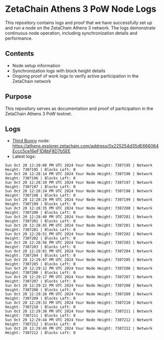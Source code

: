 # ZetaChain Athens 3 PoW Node Logs
This repository contains logs and proof that we have successfully set up and run a node on the ZetaChain Athens 3 network. The logs demonstrate continuous node operation, including synchronization details and performance.

## Contents
- Node setup information
- Synchronization logs with block height details
- Ongoing proof of work logs to verify active participation in the ZetaChain network

## Purpose
This repository serves as documentation and proof of participation in the ZetaChain Athens 3 PoW testnet.

## Logs

- [Third Bunny](https://thirdbunny.xyz/) node: https://athens.explorer.zetachain.com/address/0x225254d35dE666064Eccc5ce16eF1D8bF8D7b5EE
- Latest logs:
```
Sun Oct 20 12:28:08 PM UTC 2024 Your Node Height: 7307195 | Network Height: 7307195 | Blocks Left: 0
Sun Oct 20 12:28:14 PM UTC 2024 Your Node Height: 7307196 | Network Height: 7307196 | Blocks Left: 0
Sun Oct 20 12:28:19 PM UTC 2024 Your Node Height: 7307197 | Network Height: 7307197 | Blocks Left: 0
Sun Oct 20 12:28:24 PM UTC 2024 Your Node Height: 7307198 | Network Height: 7307198 | Blocks Left: 0
Sun Oct 20 12:28:29 PM UTC 2024 Your Node Height: 7307199 | Network Height: 7307199 | Blocks Left: 0
Sun Oct 20 12:28:35 PM UTC 2024 Your Node Height: 7307200 | Network Height: 7307200 | Blocks Left: 0
Sun Oct 20 12:28:40 PM UTC 2024 Your Node Height: 7307201 | Network Height: 7307201 | Blocks Left: 0
Sun Oct 20 12:28:45 PM UTC 2024 Your Node Height: 7307201 | Network Height: 7307201 | Blocks Left: 0
Sun Oct 20 12:28:51 PM UTC 2024 Your Node Height: 7307202 | Network Height: 7307202 | Blocks Left: 0
Sun Oct 20 12:28:56 PM UTC 2024 Your Node Height: 7307203 | Network Height: 7307203 | Blocks Left: 0
Sun Oct 20 12:29:01 PM UTC 2024 Your Node Height: 7307204 | Network Height: 7307204 | Blocks Left: 0
Sun Oct 20 12:29:07 PM UTC 2024 Your Node Height: 7307205 | Network Height: 7307205 | Blocks Left: 0
Sun Oct 20 12:29:12 PM UTC 2024 Your Node Height: 7307206 | Network Height: 7307206 | Blocks Left: 0
Sun Oct 20 12:29:17 PM UTC 2024 Your Node Height: 7307207 | Network Height: 7307207 | Blocks Left: 0
Sun Oct 20 12:29:22 PM UTC 2024 Your Node Height: 7307208 | Network Height: 7307208 | Blocks Left: 0
Sun Oct 20 12:29:28 PM UTC 2024 Your Node Height: 7307209 | Network Height: 7307209 | Blocks Left: 0
Sun Oct 20 12:29:33 PM UTC 2024 Your Node Height: 7307210 | Network Height: 7307210 | Blocks Left: 0
Sun Oct 20 12:29:38 PM UTC 2024 Your Node Height: 7307211 | Network Height: 7307211 | Blocks Left: 0
Sun Oct 20 12:29:44 PM UTC 2024 Your Node Height: 7307212 | Network Height: 7307212 | Blocks Left: 0
Sun Oct 20 12:29:49 PM UTC 2024 Your Node Height: 7307212 | Network Height: 7307212 | Blocks Left: 0
```
